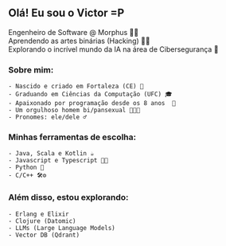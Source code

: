 ## Olá! Eu sou o Victor =P

Engenheiro de Software @ Morphus 🧑‍💻  
Aprendendo as artes binárias (Hacking) 🐱‍💻  
Explorando o incrível mundo da IA na área de Cibersegurança 🤖  

### Sobre mim:
    - Nascido e criado em Fortaleza (CE) 🌅
    - Graduando em Ciências da Computação (UFC) 🎓
    - Apaixonado por programação desde os 8 anos  💾
    - Um orgulhoso homem bi/pansexual 💜💛💙
    - Pronomes: ele/dele ♂️

### Minhas ferramentas de escolha:
    - Java, Scala e Kotlin ☕
    - Javascript e Typescript 🍵💙
    - Python 🐍
    - C/C++ 🛠️⚙️

### Além disso, estou explorando:
    - Erlang e Elixir
    - Clojure (Datomic)
    - LLMs (Large Language Models)
    - Vector DB (Qdrant)
